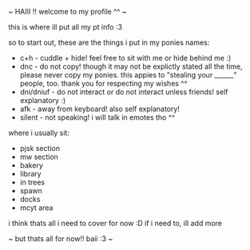 ~ HAIII !! welcome to my profile ^^ ~

this is where ill put all my pt info :3

so to start out,
these are the things i put in my ponies names:

- c+h - cuddle + hide! feel free to sit with me or hide behind me :)
- dnc - do not copy! though it may not be explictly stated all the time, please never copy my ponies. this appies to "stealing your ______" people, too. thank you for respecting my wishes ^^
- dni/dniuf - do not interact or do not interact unless friends! self explanatory :)
- afk - away from keyboard! also self explanatory!
- silent - not speaking! i will talk in emotes tho ^^

where i usually sit:

- pjsk section
- mw section
- bakery
- library
- in trees
- spawn
- docks
- mcyt area

i think thats all i need to cover for now :D if i need to, ill add more

~ but thats all for now!! baii :3 ~
